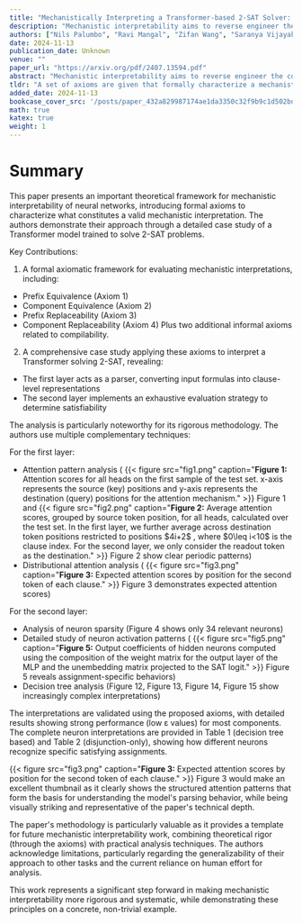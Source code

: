 ```yaml
---
title: "Mechanistically Interpreting a Transformer-based 2-SAT Solver: An Axiomatic Approach"
description: "Mechanistic interpretability aims to reverse engineer the computation performed by a neural network in terms of its internal components. Although there is a growing body of research on mechanistic int"
authors: ["Nils Palumbo", "Ravi Mangal", "Zifan Wang", "Saranya Vijayakumar", "Corina S. Păsăreanu", "Somesh Jha"]
date: 2024-11-13
publication_date: Unknown
venue: ""
paper_url: "https://arxiv.org/pdf/2407.13594.pdf"
abstract: "Mechanistic interpretability aims to reverse engineer the computation performed by a neural network in terms of its internal components. Although there is a growing body of research on mechanistic interpretation of neural networks, the notion of a mechanistic interpretation itself is often ad-hoc. Inspired by the notion of abstract interpretation from the program analysis literature that aims to develop approximate semantics for programs, we give a set of axioms that formally characterize a mechanistic interpretation as a description that approximately captures the semantics of the neural network under analysis in a compositional manner. We use these axioms to guide the mechanistic interpretability analysis of a Transformer-based model trained to solve the well-known 2-SAT problem. We are able to reverse engineer the algorithm learned by the model -- the model first parses the input formulas and then evaluates their satisfiability via enumeration of different possible valuations of the Boolean input variables. We also present evidence to support that the mechanistic interpretation of the analyzed model indeed satisfies the stated axioms."
tldr: "A set of axioms are given that formally characterize a mechanistic interpretation as a description that approximately captures the semantics of the neural network under analysis in a compositional manner and are able to reverse engineer the algorithm learned by the model."
added_date: 2024-11-13
bookcase_cover_src: '/posts/paper_432a829987174ae1da3350c32f9b9c1d502bd0de/thumbnail.png'
math: true
katex: true
weight: 1
---
```


# Summary

This paper presents an important theoretical framework for mechanistic interpretability of neural networks, introducing formal axioms to characterize what constitutes a valid mechanistic interpretation. The authors demonstrate their approach through a detailed case study of a Transformer model trained to solve 2-SAT problems.

Key Contributions:


1. A formal axiomatic framework for evaluating mechanistic interpretations, including:
- Prefix Equivalence (Axiom 1)
- Component Equivalence (Axiom 2) 
- Prefix Replaceability (Axiom 3)
- Component Replaceability (Axiom 4)
Plus two additional informal axioms related to compilability.



2. A comprehensive case study applying these axioms to interpret a Transformer solving 2-SAT, revealing:
- The first layer acts as a parser, converting input formulas into clause-level representations
- The second layer implements an exhaustive evaluation strategy to determine satisfiability

The analysis is particularly noteworthy for its rigorous methodology. The authors use multiple complementary techniques:

For the first layer:
- Attention pattern analysis (
{{< figure src="fig1.png" caption="**Figure 1:** Attention scores for all heads on the first sample of the test set. x-axis represents the source (key) positions and y-axis represents the destination (query) positions for the attention mechanism." >}}
Figure 1 and 
{{< figure src="fig2.png" caption="**Figure 2:** Average attention scores, grouped by source token position, for all heads, calculated over the test set. In the first layer, we further average across destination token positions restricted to positions \$4i+2\$ , where \$0\\leq i<10\$ is the clause index. For the second layer, we only consider the readout token as the destination." >}}
Figure 2 show clear periodic patterns)
- Distributional attention analysis (
{{< figure src="fig3.png" caption="**Figure 3:** Expected attention scores by position for the second token of each clause." >}}
Figure 3 demonstrates expected attention scores)

For the second layer:
- Analysis of neuron sparsity (Figure 4 shows only 34 relevant neurons)
- Detailed study of neuron activation patterns (
{{< figure src="fig5.png" caption="**Figure 5:** Output coefficients of hidden neurons computed using the composition of the weight matrix for the output layer of the MLP and the unembedding matrix projected to the SAT logit." >}}
Figure 5 reveals assignment-specific behaviors)
- Decision tree analysis (Figure 12, Figure 13, Figure 14, Figure 15 show increasingly complex interpretations)

The interpretations are validated using the proposed axioms, with detailed results showing strong performance (low ε values) for most components. The complete neuron interpretations are provided in Table 1 (decision tree based) and Table 2 (disjunction-only), showing how different neurons recognize specific satisfying assignments.

{{< figure src="fig3.png" caption="**Figure 3:** Expected attention scores by position for the second token of each clause." >}}
Figure 3 would make an excellent thumbnail as it clearly shows the structured attention patterns that form the basis for understanding the model's parsing behavior, while being visually striking and representative of the paper's technical depth.

The paper's methodology is particularly valuable as it provides a template for future mechanistic interpretability work, combining theoretical rigor (through the axioms) with practical analysis techniques. The authors acknowledge limitations, particularly regarding the generalizability of their approach to other tasks and the current reliance on human effort for analysis.

This work represents a significant step forward in making mechanistic interpretability more rigorous and systematic, while demonstrating these principles on a concrete, non-trivial example.